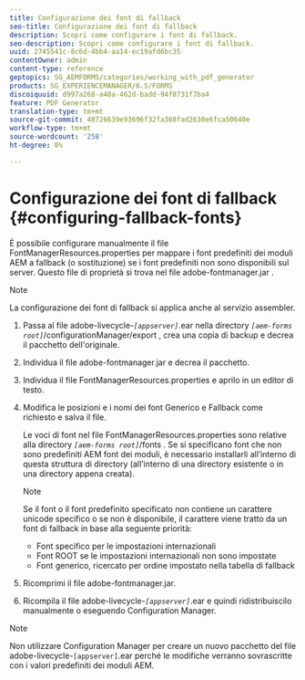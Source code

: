 ```yaml
---
title: Configurazione dei font di fallback
seo-title: Configurazione dei font di fallback
description: Scopri come configurare i font di fallback.
seo-description: Scopri come configurare i font di fallback.
uuid: 2745541c-8c6d-4bb4-aa14-ec19afd6bc35
contentOwner: admin
content-type: reference
geptopics: SG_AEMFORMS/categories/working_with_pdf_generator
products: SG_EXPERIENCEMANAGER/6.5/FORMS
discoiquuid: d997a268-a40a-462d-badd-94f0731f7ba4
feature: PDF Generator
translation-type: tm+mt
source-git-commit: 48726639e93696f32fa368fad2630e6fca50640e
workflow-type: tm+mt
source-wordcount: '258'
ht-degree: 0%

---
```



# Configurazione dei font di fallback {#configuring-fallback-fonts}

È possibile configurare manualmente il file FontManagerResources.properties per mappare i font predefiniti dei moduli AEM a fallback (o sostituzione) se i font predefiniti non sono disponibili sul server. Questo file di proprietà si trova nel file adobe-fontmanager.jar .

>[!NOTE]
>
>La configurazione dei font di fallback si applica anche al servizio assembler.

1. Passa al file adobe-livecycle-*`[appserver]`*.ear nella directory *`[aem-forms root]`*/configurationManager/export , crea una copia di backup e decrea il pacchetto dell&#39;originale.
1. Individua il file adobe-fontmanager.jar e decrea il pacchetto.
1. Individua il file FontManagerResources.properties e aprilo in un editor di testo.
1. Modifica le posizioni e i nomi dei font Generico e Fallback come richiesto e salva il file.

   Le voci di font nel file FontManagerResources.properties sono relative alla directory *`[aem-forms root]`*/fonts . Se si specificano font che non sono predefiniti AEM font dei moduli, è necessario installarli all’interno di questa struttura di directory (all’interno di una directory esistente o in una directory appena creata).

   >[!NOTE]
   >
   >Se il font o il font predefinito specificato non contiene un carattere unicode specifico o se non è disponibile, il carattere viene tratto da un font di fallback in base alla seguente priorità:

   * Font specifico per le impostazioni internazionali
   * Font ROOT se le impostazioni internazionali non sono impostate
   * Font generico, ricercato per ordine impostato nella tabella di fallback

1. Ricomprimi il file adobe-fontmanager.jar.
1. Ricompila il file adobe-livecycle-*`[appserver]`*.ear e quindi ridistribuiscilo manualmente o eseguendo Configuration Manager.

>[!NOTE]
>
>Non utilizzare Configuration Manager per creare un nuovo pacchetto del file adobe-livecycle-`[appserver]`.ear perché le modifiche verranno sovrascritte con i valori predefiniti dei moduli AEM.

